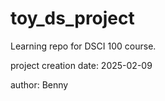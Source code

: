 # toy_ds_project
Learning repo for DSCI 100 course.

project creation date: 2025-02-09

author: Benny
